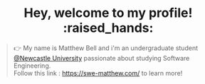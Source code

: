 

<h1 align="center">Hey, welcome to my profile! :raised_hands:</h1>

> :point_right: My name is Matthew Bell and i'm an undergraduate student [@Newcastle University](https://www.ncl.ac.uk/) passionate about studying Software Engineering.      
> Follow this link : https://swe-matthew.com/ to learn more!                                                             











<!---
MatthewBel11/MatthewBel11 is a ✨ special ✨ repository because its `README.md` (this file) appears on your GitHub profile.
You can click the Preview link to take a look at your changes.
--->
